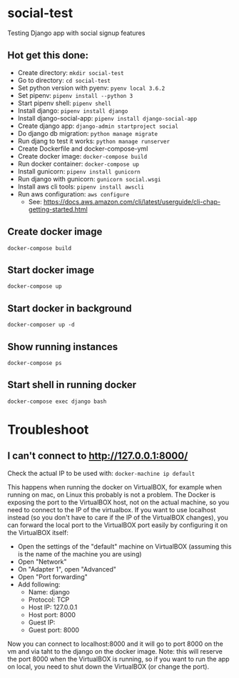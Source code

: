 # social-test
Testing Django app with social signup features

## Hot get this done:
- Create directory: ``mkdir social-test``
- Go to directory: ``cd social-test``
- Set python version with pyenv: ``pyenv local 3.6.2``
- Set pipenv: ``pipenv install --python 3``
- Start pipenv shell: ``pipenv shell``
- Install django: ``pipenv install django``
- Install django-social-app: ``pipenv install django-social-app``
- Create django app: ``django-admin startproject social``
- Do django db migration: ``python manage migrate``
- Run djang to test it works: ``python manage runserver``
- Create Dockerfile and docker-compose-yml
- Create docker image: ``docker-compose build``
- Run docker container: ``docker-compose up``
- Install gunicorn: ``pipenv install gunicorn``
- Run django with gunicorn: ``gunicorn social.wsgi``
- Install aws cli tools: ``pipenv install awscli``
- Run aws configuration: ``aws configure``
  - See: https://docs.aws.amazon.com/cli/latest/userguide/cli-chap-getting-started.html

## Create docker image
``
docker-compose build
``

## Start docker image
``
docker-compose up
``

## Start docker in background
``
docker-composer up -d
``

## Show running instances
``
docker-compose ps
``

## Start shell in running docker
``
docker-compose exec django bash
``

# Troubleshoot
## I can't connect to http://127.0.0.1:8000/
Check the actual IP to be used with:
``
docker-machine ip default
``

This happens when running the docker on VirtualBOX, for example when running on mac, on Linux this probably is not a problem.
The Docker is exposing the port to the VirtualBOX host, not on the actual machine, so you need to connect to the IP of the virtualbox. If you want to use localhost instead (so you don't have to care if the IP of the VirtualBOX changes), you can forward the local port to the VirtualBOX port easily by configuring it on the VirtualBOX itself: 
- Open the settings of the "default" machine on VirtualBOX (assuming this is the name of the machine you are using)
- Open "Network"
- On "Adapter 1", open "Advanced"
- Open "Port forwarding"
- Add following:
  -  Name: django
  - Protocol: TCP
  - Host IP: 127.0.0.1
  - Host port: 8000
  - Guest IP: <leave empty>
  - Guest port: 8000
  
Now you can connect to localhost:8000 and it will go to port 8000 on the vm and via taht to the django on the docker image. Note: this will reserve the port 8000 when the VirtualBOX is running, so if you want to run the app on local, you need to shut down the VirtualBOX (or change the port).
